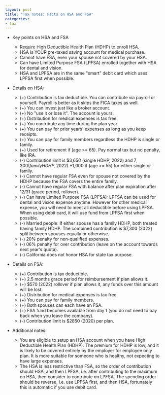 ```yaml
---
layout: post
title: "Tax notes: Facts on HSA and FSA"
categories:
- tax
---
```


- Key points on HSA and FSA

  - Require High Deductible Health Plan (HDHP) to enroll HSA.
  - HSA is YOUR pre-taxed saving account for medical purchase.
  - Cannot have FSA, even your spouse not covered by your HSA.
  - Can have Limited Purpose FSA (LPFSA) enrolled together with HSA for dental and vision.
  - HSA and LPFSA are in the same "smart" debit card which uses LPFSA first when possible.

- Details on HSA:

  - (+) Contribution is tax deductible. You can contribute via payroll or yourself. Payroll is better as it skips the FICA taxes as well.
  - (+) You can invest just like a broker account.
  - (+) No "use it or lose it". The account is yours.
  - (+) Distribution for medical expenses is tax free.
  - (+) You contribute any time during the plan year. 
  - (+) You can pay for prior years' expenses as long as you keep receipts.
  - (+) You can pay for family members regardless the HDHP is single or family.
  - (+) Used for retirement if (age >= 65). Pay normal tax but no penalty, like IRA.
  - (-) Contribution limit is $3,650 (single HDHP, 2022) and $7,300 (family HDHP, 2022). +$1,000 if (age >= 55) for either single or family.
  - (-) Cannot have regular FSA even for spouse not covered by the HDHP because the FSA covers the entire family.
  - (-) Cannot have regular FSA with balance after plan expiration after 12/31 (grace period, rollover).
  - (-) Can have Limited Purpose FSA (LPFSA): LPFSA can be used for dental and vision expense anytime. However for other medical expense, you will need to meet all deductible before using LPFSA. When using debit card, it will use fund from LPFSA first when possible.
  - (-) Married people: if either spouse has a family HDHP, both treated having family HDHP. The combined contribution is $7,300 (2022) split between spouses equally or otherwise.
  - (-) 20% penalty for non-qualified expenses.
  - (-) 06% penalty for over contribution (leave on the account towards next year's quota).
  - (-) California does not honor HSA for state tax purpose.

- Details on FSA:

  - (+) Contribution is tax deductible.
  - (+) 2.5 months grace period for reimbursement if plan allows it.  
  - (+) $570 (2022) rollover if plan allows it, any funds over this amount will be lost.
  - (+) Distribution for medical expenses is tax free.  
  - (+) You can pay for family members.  
  - (+) Both spouses can each have an FSA.  
  - (+) FSA fund becomes available from day 1 (you do not need to pay back when you leave the company).
  - (-) Contribution limit is $2850 (2020) per plan.  

- Additional notes:

  - You are eligible to setup an HSA account when you have High Deductible Health Plan (HDHP).
The premium for HDHP is low, and it is likely to be covered entirely
by the employer for employee only plan. It is more suitable for
someone who is healthy, not expecting to have large expenses. 
  - The HSA is less restrictive than FSA, so the order of contribution
should HSA, and then LPFSA, i.e. after contributing to the maximum
on HSA, then consider to contribute on LPFSA. The spending order
should be reverse, i.e. use LPFSA first, and then HSA, fortunately
this is automatic if you use debit card.
